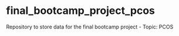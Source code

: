 # final_bootcamp_project_pcos
Repository to store data for the final bootcamp project - Topic: PCOS
